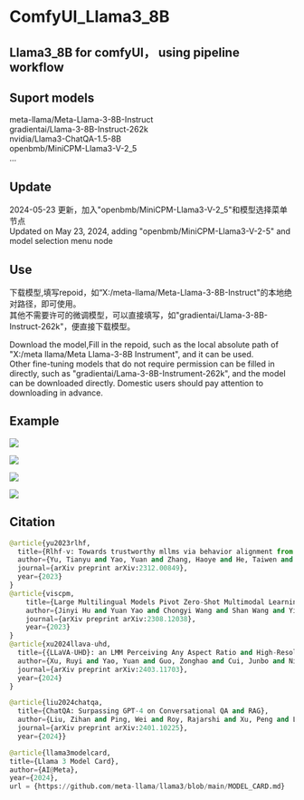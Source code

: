 # ComfyUI_Llama3_8B
 Llama3_8B for comfyUI， using pipeline workflow
-----
Suport models 
----
meta-llama/Meta-Llama-3-8B-Instruct  
gradientai/Llama-3-8B-Instruct-262k  
nvidia/Llama3-ChatQA-1.5-8B   
openbmb/MiniCPM-Llama3-V-2_5   
...

Update
-----
2024-05-23 更新，加入"openbmb/MiniCPM-Llama3-V-2_5"和模型选择菜单节点  
Updated on May 23, 2024, adding "openbmb/MiniCPM-Llama3-V-2-5" and model selection menu node   

Use
----

下载模型,填写repoid，如“X:/meta-llama/Meta-Llama-3-8B-Instruct"的本地绝对路径，即可使用。   
其他不需要许可的微调模型，可以直接填写，如"gradientai/Llama-3-8B-Instruct-262k"，便直接下载模型。 

Download the model,Fill in the repoid, such as the local absolute path of "X:/meta llama/Meta Llama-3-8B Instrument", and it can be used.  
Other fine-tuning models that do not require permission can be filled in directly, such as "gradientai/Lama-3-8B-Instrument-262k", and the model can be downloaded directly. Domestic users should pay attention to downloading in advance.   

Example
----
![](https://github.com/smthemex/ComfyUI_Llama3_8B/blob/main/example/example1.png)

![](https://github.com/smthemex/ComfyUI_Llama3_8B/blob/main/example/example2.png)

![](https://github.com/smthemex/ComfyUI_Llama3_8B/blob/main/example/example3.png)

![](https://github.com/smthemex/ComfyUI_Llama3_8B/blob/main/example/example4.png)


Citation
------

``` python  
@article{yu2023rlhf,
  title={Rlhf-v: Towards trustworthy mllms via behavior alignment from fine-grained correctional human feedback},
  author={Yu, Tianyu and Yao, Yuan and Zhang, Haoye and He, Taiwen and Han, Yifeng and Cui, Ganqu and Hu, Jinyi and Liu, Zhiyuan and Zheng, Hai-Tao and Sun, Maosong and others},
  journal={arXiv preprint arXiv:2312.00849},
  year={2023}
}
@article{viscpm,
    title={Large Multilingual Models Pivot Zero-Shot Multimodal Learning across Languages}, 
    author={Jinyi Hu and Yuan Yao and Chongyi Wang and Shan Wang and Yinxu Pan and Qianyu Chen and Tianyu Yu and Hanghao Wu and Yue Zhao and Haoye Zhang and Xu Han and Yankai Lin and Jiao Xue and Dahai Li and Zhiyuan Liu and Maosong Sun},
    journal={arXiv preprint arXiv:2308.12038},
    year={2023}
}
@article{xu2024llava-uhd,
  title={{LLaVA-UHD}: an LMM Perceiving Any Aspect Ratio and High-Resolution Images},
  author={Xu, Ruyi and Yao, Yuan and Guo, Zonghao and Cui, Junbo and Ni, Zanlin and Ge, Chunjiang and Chua, Tat-Seng and Liu, Zhiyuan and Huang, Gao},
  journal={arXiv preprint arXiv:2403.11703},
  year={2024}
}
```
``` python 
@article{liu2024chatqa,
  title={ChatQA: Surpassing GPT-4 on Conversational QA and RAG},
  author={Liu, Zihan and Ping, Wei and Roy, Rajarshi and Xu, Peng and Lee, Chankyu and Shoeybi, Mohammad and Catanzaro, Bryan},
  journal={arXiv preprint arXiv:2401.10225},
  year={2024}}
```
``` python 
@article{llama3modelcard,
title={Llama 3 Model Card},
author={AI@Meta},
year={2024},
url = {https://github.com/meta-llama/llama3/blob/main/MODEL_CARD.md}
```

